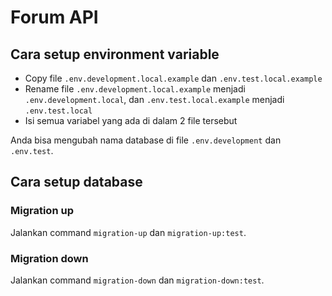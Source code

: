# Forum API

## Cara setup environment variable

- Copy file `.env.development.local.example` dan `.env.test.local.example`
- Rename file `.env.development.local.example` menjadi `.env.development.local`, dan `.env.test.local.example` menjadi `.env.test.local`
- Isi semua variabel yang ada di dalam 2 file tersebut

Anda bisa mengubah nama database di file `.env.development` dan `.env.test`.

## Cara setup database

### Migration up

Jalankan command `migration-up` dan `migration-up:test`.

### Migration down

Jalankan command `migration-down` dan `migration-down:test`.
